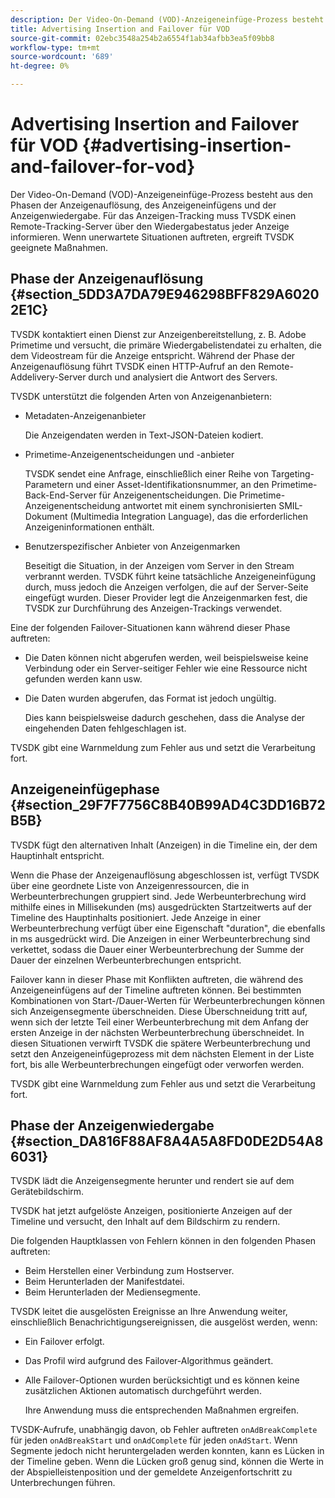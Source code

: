 ```yaml
---
description: Der Video-On-Demand (VOD)-Anzeigeneinfüge-Prozess besteht aus den Phasen der Anzeigenauflösung, des Anzeigeneinfügens und der Anzeigenwiedergabe. Für das Anzeigen-Tracking muss TVSDK einen Remote-Tracking-Server über den Wiedergabestatus jeder Anzeige informieren. Wenn unerwartete Situationen auftreten, ergreift TVSDK geeignete Maßnahmen.
title: Advertising Insertion and Failover für VOD
source-git-commit: 02ebc3548a254b2a6554f1ab34afbb3ea5f09bb8
workflow-type: tm+mt
source-wordcount: '689'
ht-degree: 0%

---
```


# Advertising Insertion and Failover für VOD {#advertising-insertion-and-failover-for-vod}

Der Video-On-Demand (VOD)-Anzeigeneinfüge-Prozess besteht aus den Phasen der Anzeigenauflösung, des Anzeigeneinfügens und der Anzeigenwiedergabe. Für das Anzeigen-Tracking muss TVSDK einen Remote-Tracking-Server über den Wiedergabestatus jeder Anzeige informieren. Wenn unerwartete Situationen auftreten, ergreift TVSDK geeignete Maßnahmen.

## Phase der Anzeigenauflösung {#section_5DD3A7DA79E946298BFF829A60202E1C}

TVSDK kontaktiert einen Dienst zur Anzeigenbereitstellung, z. B. Adobe Primetime und versucht, die primäre Wiedergabelistendatei zu erhalten, die dem Videostream für die Anzeige entspricht. Während der Phase der Anzeigenauflösung führt TVSDK einen HTTP-Aufruf an den Remote-Addelivery-Server durch und analysiert die Antwort des Servers.

TVSDK unterstützt die folgenden Arten von Anzeigenanbietern:

* Metadaten-Anzeigenanbieter

  Die Anzeigendaten werden in Text-JSON-Dateien kodiert.
* Primetime-Anzeigenentscheidungen und -anbieter

  TVSDK sendet eine Anfrage, einschließlich einer Reihe von Targeting-Parametern und einer Asset-Identifikationsnummer, an den Primetime-Back-End-Server für Anzeigenentscheidungen. Die Primetime-Anzeigenentscheidung antwortet mit einem synchronisierten SMIL-Dokument (Multimedia Integration Language), das die erforderlichen Anzeigeninformationen enthält.
* Benutzerspezifischer Anbieter von Anzeigenmarken

  Beseitigt die Situation, in der Anzeigen vom Server in den Stream verbrannt werden. TVSDK führt keine tatsächliche Anzeigeneinfügung durch, muss jedoch die Anzeigen verfolgen, die auf der Server-Seite eingefügt wurden. Dieser Provider legt die Anzeigenmarken fest, die TVSDK zur Durchführung des Anzeigen-Trackings verwendet.

Eine der folgenden Failover-Situationen kann während dieser Phase auftreten:

* Die Daten können nicht abgerufen werden, weil beispielsweise keine Verbindung oder ein Server-seitiger Fehler wie eine Ressource nicht gefunden werden kann usw.
* Die Daten wurden abgerufen, das Format ist jedoch ungültig.

  Dies kann beispielsweise dadurch geschehen, dass die Analyse der eingehenden Daten fehlgeschlagen ist.

TVSDK gibt eine Warnmeldung zum Fehler aus und setzt die Verarbeitung fort.

## Anzeigeneinfügephase {#section_29F7F7756C8B40B99AD4C3DD16B72B5B}

TVSDK fügt den alternativen Inhalt (Anzeigen) in die Timeline ein, der dem Hauptinhalt entspricht.

Wenn die Phase der Anzeigenauflösung abgeschlossen ist, verfügt TVSDK über eine geordnete Liste von Anzeigenressourcen, die in Werbeunterbrechungen gruppiert sind. Jede Werbeunterbrechung wird mithilfe eines in Millisekunden (ms) ausgedrückten Startzeitwerts auf der Timeline des Hauptinhalts positioniert. Jede Anzeige in einer Werbeunterbrechung verfügt über eine Eigenschaft &quot;duration&quot;, die ebenfalls in ms ausgedrückt wird. Die Anzeigen in einer Werbeunterbrechung sind verkettet, sodass die Dauer einer Werbeunterbrechung der Summe der Dauer der einzelnen Werbeunterbrechungen entspricht.

Failover kann in dieser Phase mit Konflikten auftreten, die während des Anzeigeneinfügens auf der Timeline auftreten können. Bei bestimmten Kombinationen von Start-/Dauer-Werten für Werbeunterbrechungen können sich Anzeigensegmente überschneiden. Diese Überschneidung tritt auf, wenn sich der letzte Teil einer Werbeunterbrechung mit dem Anfang der ersten Anzeige in der nächsten Werbeunterbrechung überschneidet. In diesen Situationen verwirft TVSDK die spätere Werbeunterbrechung und setzt den Anzeigeneinfügeprozess mit dem nächsten Element in der Liste fort, bis alle Werbeunterbrechungen eingefügt oder verworfen werden.

TVSDK gibt eine Warnmeldung zum Fehler aus und setzt die Verarbeitung fort.

## Phase der Anzeigenwiedergabe {#section_DA816F88AF8A4A5A8FD0DE2D54A86031}

TVSDK lädt die Anzeigensegmente herunter und rendert sie auf dem Gerätebildschirm.

TVSDK hat jetzt aufgelöste Anzeigen, positionierte Anzeigen auf der Timeline und versucht, den Inhalt auf dem Bildschirm zu rendern.

Die folgenden Hauptklassen von Fehlern können in den folgenden Phasen auftreten:

* Beim Herstellen einer Verbindung zum Hostserver.
* Beim Herunterladen der Manifestdatei.
* Beim Herunterladen der Mediensegmente.

TVSDK leitet die ausgelösten Ereignisse an Ihre Anwendung weiter, einschließlich Benachrichtigungsereignissen, die ausgelöst werden, wenn:

* Ein Failover erfolgt.
* Das Profil wird aufgrund des Failover-Algorithmus geändert.
* Alle Failover-Optionen wurden berücksichtigt und es können keine zusätzlichen Aktionen automatisch durchgeführt werden.

  Ihre Anwendung muss die entsprechenden Maßnahmen ergreifen.

TVSDK-Aufrufe, unabhängig davon, ob Fehler auftreten `onAdBreakComplete` für jeden `onAdBreakStart` und `onAdComplete` für jeden `onAdStart`. Wenn Segmente jedoch nicht heruntergeladen werden konnten, kann es Lücken in der Timeline geben. Wenn die Lücken groß genug sind, können die Werte in der Abspielleistenposition und der gemeldete Anzeigenfortschritt zu Unterbrechungen führen.

